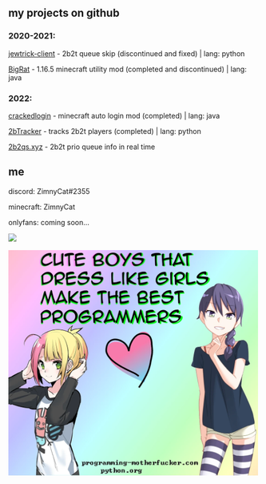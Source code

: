 ## my projects on github

### 2020-2021:

[jewtrick-client](https://github.com/ZimnyCat/jewtrick-client) - 2b2t queue skip (discontinued and fixed) | lang: python

[BigRat](https://github.com/ZimnyCat/BigRat) - 1.16.5 minecraft utility mod (completed and discontinued) | lang: java

### 2022:

[crackedlogin](https://github.com/ZimnyCat/crackedlogin) - minecraft auto login mod (completed) | lang: java

[2bTracker](https://github.com/ZimnyCat/2bTracker) - tracks 2b2t players (completed) | lang: python

[2b2qs.xyz](https://2b2qs.xyz/) - 2b2t prio queue info in real time

## me

discord: ZimnyCat#2355

minecraft: ZimnyCat

onlyfans: coming soon...

![](https://komarev.com/ghpvc/?username=ZimnyCat)

<img src="cute.png" width="500"/>
